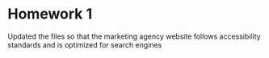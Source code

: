 # Homework 1

Updated the files so that the marketing agency website
follows accessibility standards
and is optimized for search engines
